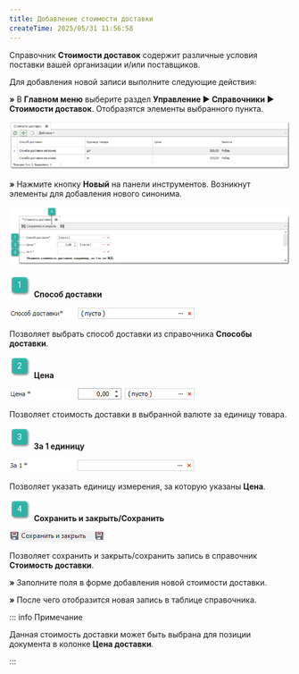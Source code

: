 ```yaml
---
title: Добавление стоимости доставки
createTime: 2025/05/31 11:56:58
---
```

Справочник **Стоимости доставок** содержит различные условия поставки вашей организации и/или поставщиков.

Для добавления новой записи выполните следующие действия:

**»** В **Главном меню** выберите раздел **Управление ► Справочники ► Стоимости доставок**. Отобразятся элементы выбранного пункта.

![](../../assets/work/two/181.png)

**»** Нажмите кнопку **Новый** на панели инструментов. Возникнут элементы для добавления нового синонима.

![](../../assets/work/two/182.png)

![](../../assets/work/two/006.png) **Способ доставки**

![](../../assets/work/two/183.png)

Позволяет выбрать способ доставки из справочника **Способы доставки**.

![](../../assets/work/two/008.png) **Цена**

![](../../assets/work/two/184.png)

Позволяет стоимость доставки в выбранной валюте за единицу товара.

![](../../assets/work/two/009.png) **За 1 единицу**

![](../../assets/work/two/185.png)

Позволяет указать единицу измерения, за которую указаны **Цена**.

![](../../assets/work/two/010.png) **Сохранить и закрыть/Сохранить** 

![](../../assets/work/two/186.png)

Позволяет сохранить и закрыть/сохранить запись в справочник **Стоимость доставки**.

**»** Заполните поля в форме добавления новой стоимости доставки.

**»** После чего отобразится новая запись в таблице справочника.

::: info Примечание

Данная стоимость доставки может быть выбрана для позиции документа в колонке **Цена доставки**.

:::
